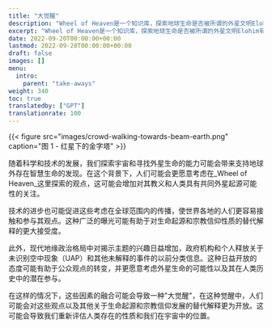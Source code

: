 ```yaml
---
title: "大觉醒"
description: "Wheel of Heaven是一个知识库，探索地球生命是否被所谓的外星文明Elohim有意识地设计的工作假设。"
excerpt: "Wheel of Heaven是一个知识库，探索地球生命是否被所谓的外星文明Elohim有意识地设计的工作假设。"
date: 2022-09-20T00:00:00+00:00
lastmod: 2022-09-20T00:00:00+00:00
draft: false
images: []
menu:
  intro:
    parent: "take-aways"
weight: 340
toc: true
translatedby: ["GPT"]
translationrate: 100
---
```


{{< figure src="images/crowd-walking-towards-beam-earth.png" caption="图 1 - 红星下的金字塔" >}}

随着科学和技术的发展，我们探索宇宙和寻找外星生命的能力可能会带来支持地球外存在智慧生命的发现。在这个背景下，人们可能会更愿意考虑在_Wheel of Heaven_这里探索的观点，这可能会增加对其教义和人类具有共同外星起源可能性的关注。

技术的进步也可能促进这些考虑在全球范围内的传播，使世界各地的人们更容易接触和参与其观点。这种广泛的曝光可能有助于对生命起源和宗教信仰性质的替代解释的更大接受度。

此外，现代地缘政治格局中对揭示主题的兴趣日益增加，政府机构和个人释放关于未识别空中现象（UAP）和其他未解释的事件的以前分类信息。这种日益开放的态度可能有助于公众观点的转变，并更愿意考虑外星生命的可能性以及其在人类历史中的潜在参与。

在这样的情况下，这些因素的融合可能会导致一种"大觉醒"，在这种觉醒中，人们可能会对这些观点以及其他关于生命起源和宗教信仰发展的替代解释更为开放。这可能会导致我们重新评估人类存在的性质和我们在宇宙中的位置。
